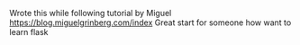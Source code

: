 Wrote this while following tutorial by Miguel https://blog.miguelgrinberg.com/index 
Great start for someone how want to learn flask
